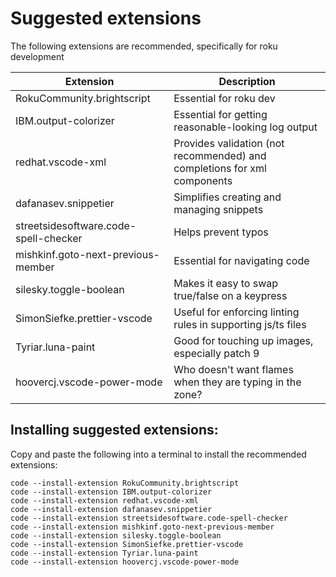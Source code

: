 # Suggested extensions

The following extensions are recommended, specifically for roku development

|  Extension     |  Description     |
|  ---  |  ---  |
|RokuCommunity.brightscript| Essential for roku dev|
|IBM.output-colorizer| Essential for getting reasonable-looking log output|
|redhat.vscode-xml| Provides validation (not recommended) and completions for xml components|
|dafanasev.snippetier| Simplifies creating and managing snippets|
|streetsidesoftware.code-spell-checker| Helps prevent typos|
|mishkinf.goto-next-previous-member| Essential for navigating code|
|silesky.toggle-boolean| Makes it easy to swap true/false on a keypress|
|SimonSiefke.prettier-vscode| Useful for enforcing linting rules in supporting js/ts files|
|Tyriar.luna-paint| Good for touching up images, especially patch 9|
|hoovercj.vscode-power-mode| Who doesn't want flames when they are typing in the zone?|

## Installing suggested extensions:

Copy and paste the following into a terminal to install the recommended extensions:

```
code --install-extension RokuCommunity.brightscript
code --install-extension IBM.output-colorizer
code --install-extension redhat.vscode-xml
code --install-extension dafanasev.snippetier
code --install-extension streetsidesoftware.code-spell-checker
code --install-extension mishkinf.goto-next-previous-member
code --install-extension silesky.toggle-boolean
code --install-extension SimonSiefke.prettier-vscode
code --install-extension Tyriar.luna-paint
code --install-extension hoovercj.vscode-power-mode
```